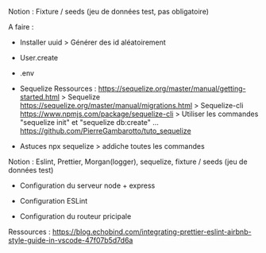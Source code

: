<!-- JOUR 2  -->

Notion : Fixture / seeds (jeu de données test, pas obligatoire)

A faire :

- Installer uuid > Générer des id aléatoirement
- User.create
- .env

- Sequelize
  Ressources :
  https://sequelize.org/master/manual/getting-started.html > Sequelize
  https://sequelize.org/master/manual/migrations.html > Sequelize-cli
  https://www.npmjs.com/package/sequelize-cli > Utiliser les commandes "sequelize init" et "sequelize db:create" ...
  https://github.com/PierreGambarotto/tuto_sequelize

- Astuces
  npx sequelize > addiche toutes les commandes

<!-- JOUR 1  -->

Notion : Eslint, Prettier, Morgan(logger), sequelize, fixture / seeds (jeu de données test)

- Configuration du serveur node + express

- Configuration ESLint

- Configuration du routeur pricipale

Ressources :
https://blog.echobind.com/integrating-prettier-eslint-airbnb-style-guide-in-vscode-47f07b5d7d6a
